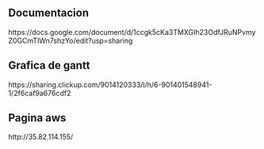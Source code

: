 <h2>Documentacion</h2>
https://docs.google.com/document/d/1ccgk5cKa3TMXGIh23OdfJRuNPvmyZ0GCmTlWn7shzYo/edit?usp=sharing
<h2>Grafica de gantt</h2>
https://sharing.clickup.com/9014120333/l/h/6-901401548941-1/2f6caf9a676cdf2
<h2>Pagina aws</h2>
http://35.82.114.155/
